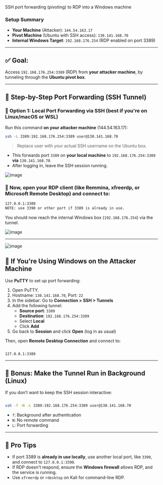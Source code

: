 SSH port forwarding (pivoting) to RDP into a Windows machine 

### **Setup Summary**

- **Your Machine** (Attacker): `144.54.163.17`
- **Pivot Machine** (Ubuntu with SSH access): `130.141.168.70`
- **Internal Windows Target**: `192.168.176.254` (RDP enabled on port 3389)

---

## ✅ Goal:

Access `192.168.176.254:3389` (RDP) from **your attacker machine**, by tunneling through the **Ubuntu pivot box**.

---

## 🧩 Step-by-Step Port Forwarding (SSH Tunnel)

### 🔁 **Option 1: Local Port Forwarding via SSH (best if you're on Linux/macOS or WSL)**

Run this command **on your attacker machine** (144.54.163.17):

```bash
ssh -L 3389:192.168.176.254:3389 user@130.141.168.70
```

> Replace user with your actual SSH username on the Ubuntu box.
> 
- This forwards port `3389` on **your local machine** to `192.168.176.254:3389` **via** `130.141.168.70`.
- After logging in, leave the SSH session running.

![image](https://github.com/user-attachments/assets/14b96d67-dab9-487e-9941-b801b15c20ac)


### 🎯 **Now**, open your **RDP client** (like Remmina, xfreerdp, or Microsoft Remote Desktop) and connect to:

```bash
127.0.0.1:3389  
NOTE: use 3390 or other port if 3389 is already in use.
```

You should now reach the internal Windows box (`192.168.176.254`) via the tunnel.

![image](https://github.com/user-attachments/assets/d3ced9cd-f17c-48bb-9267-69baccaf05d1)


---

![image](https://github.com/user-attachments/assets/921a2dcd-5c46-44b3-a624-b1ce8694a684)


## 📌 If You're Using Windows on the Attacker Machine

Use **PuTTY** to set up port forwarding:

1. Open PuTTY.
2. Hostname: `130.141.168.70`, Port: `22`
3. In the sidebar: Go to **Connection > SSH > Tunnels**
4. Add the following tunnel:
    - **Source port**: `3389`
    - **Destination**: `192.168.176.254:3389`
    - Select **Local**
    - Click **Add**
5. Go back to **Session** and click **Open** (log in as usual)

Then, open **Remote Desktop Connection** and connect to:

```

127.0.0.1:3389
```

---

## 🔐 Bonus: Make the Tunnel Run in Background (Linux)

If you don’t want to keep the SSH session interactive:

```bash

ssh -f -N -L 3389:192.168.176.254:3389 user@130.141.168.70

```

- `f`: Background after authentication
- `N`: No remote command
- `L`: Port forwarding

---

## 🧠 Pro Tips

- If port 3389 is **already in use locally**, use another local port, like `3390`, and connect to `127.0.0.1:3390`.
- If RDP doesn't respond, ensure the **Windows firewall** allows RDP, and the service is running.
- Use `xfreerdp` or `rdesktop` on Kali for command-line RDP.
